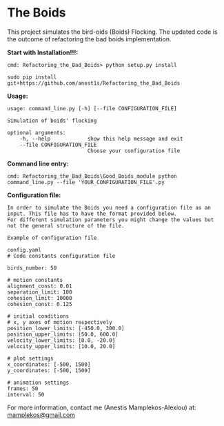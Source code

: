 The Boids  
=========  
This project simulates the bird-oids (Boids) Flocking.
The updated code is the outcome of refactoring the bad boids implementation.

**Start with Installation!!!:**
```
cmd: Refactoring_the_Bad_Boids> python setup.py install

sudo pip install git+https://github.com/anest1s/Refactoring_the_Bad_Boids

```

**Usage:**
```
usage: command_line.py [-h] [--file CONFIGURATION_FILE]

Simulation of boids' flocking

optional arguments:
    -h, --help            show this help message and exit
    --file CONFIGURATION_FILE
                          Choose your configuration file
```

**Command line entry:**
```
cmd: Refactoring_the_Bad_Boids\Good_Boids_module python command_line.py --file 'YOUR_CONFIGURATION_FILE'.py
```

**Configuration file:**
```
In order to simulate the Boids you need a configuration file as an input. This file has to have the format provided below.
For different simulation parameters you might change the values but not the general structure of the file.

Example of configuration file

config.yaml
# Code constants configuration file

birds_number: 50

# motion constants
alignment_const: 0.01
separation_limit: 100
cohesion_limit: 10000
cohesion_const: 0.125

# initial conditions
# x, y axes of motion respectively
position_lower_limits: [-450.0, 300.0]
position_upper_limits: [50.0, 600.0]
velocity_lower_limits: [0.0, -20.0]
velocity_upper_limits: [10.0, 20.0]

# plot settings
x_coordinates: [-500, 1500]
y_coordinates: [-500, 1500]

# animation settings
frames: 50
interval: 50

```

For more information, contact me (Anestis Mamplekos-Alexiou) at: mamplekos@gmail.com